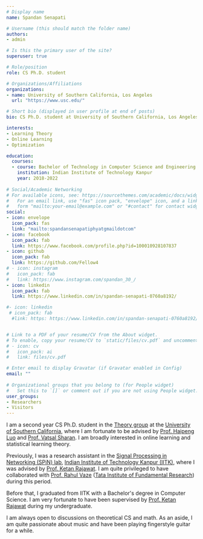 ```yaml
---
# Display name
name: Spandan Senapati

# Username (this should match the folder name)
authors:
- admin

# Is this the primary user of the site?
superuser: true

# Role/position
role: CS Ph.D. student

# Organizations/Affiliations
organizations:
- name: University of Southern California, Los Angeles
  url: "https://www.usc.edu/"

# Short bio (displayed in user profile at end of posts)
bio: CS Ph.D. student at University of Southern California, Los Angeles

interests:
- Learning Theory
- Online Learning
- Optimization

education:
  courses:
  - course: Bachelor of Technology in Computer Science and Engineering
    institution: Indian Institute of Technology Kanpur
    year: 2018-2022
  
# Social/Academic Networking
# For available icons, see: https://sourcethemes.com/academic/docs/widgets/#icons
#   For an email link, use "fas" icon pack, "envelope" icon, and a link in the
#   form "mailto:your-email@example.com" or "#contact" for contact widget.
social:
- icon: envelope
  icon_pack: fas
  link: "mailto:spandansenapatiphyatgmaildotcom"
- icon: facebook
  icon_pack: fab
  link: https://www.facebook.com/profile.php?id=100010928107837
- icon: github
  icon_pack: fab
  link: https://github.com/Fellow4
# - icon: instagram
#   icon_pack: fab
#   link: https://www.instagram.com/spandan_30_/
- icon: linkedin
  icon_pack: fab
  link: https://www.linkedin.com/in/spandan-senapati-0760a8192/

#- icon: linkedin
 # icon_pack: fab
  #link: https: https://www.linkedin.com/in/spandan-senapati-0760a8192/


# Link to a PDF of your resume/CV from the About widget.
# To enable, copy your resume/CV to `static/files/cv.pdf` and uncomment the lines below.  
# - icon: cv
#   icon_pack: ai
#   link: files/cv.pdf

# Enter email to display Gravatar (if Gravatar enabled in Config)
email: ""
  
# Organizational groups that you belong to (for People widget)
#   Set this to `[]` or comment out if you are not using People widget.  
user_groups:
- Researchers
- Visitors
---
```


I am a second year CS Ph.D. student in the [Theory group](https://viterbi-web.usc.edu/~cstheory/) at the [University of Southern California](https://www.usc.edu/), where I am fortunate to be advised by [Prof. Haipeng Luo](https://haipeng-luo.net/) and [Prof. Vatsal Sharan](https://vatsalsharan.github.io/). I am broadly interested in online learning and statistical learning theory. 

Previously, I was a research assistant in the [Signal Processing in Networking (SPiN) lab](https://home.iitk.ac.in/~ketan/spinlab/index.html), [Indian Institute of Technology Kanpur (IITK)](https://www.iitk.ac.in/), where I was advised by [Prof. Ketan Rajawat](https://home.iitk.ac.in/~ketan/). I am quite privileged to have collaborated with  [Prof. Rahul Vaze](https://www.tcs.tifr.res.in/~vaze/) ([Tata Institute of Fundamental Research](https://www.tifr.res.in/)) during this period.

Before that, I graduated from IITK with a Bachelor's degree in Computer Science. I am very fortunate to have been supervised by [Prof. Ketan Rajawat](https://home.iitk.ac.in/~ketan/) during my undergraduate.

I am always open to discussions on theoretical CS and math. As an aside, I am quite passionate about music and have been playing fingerstyle guitar for a while.


